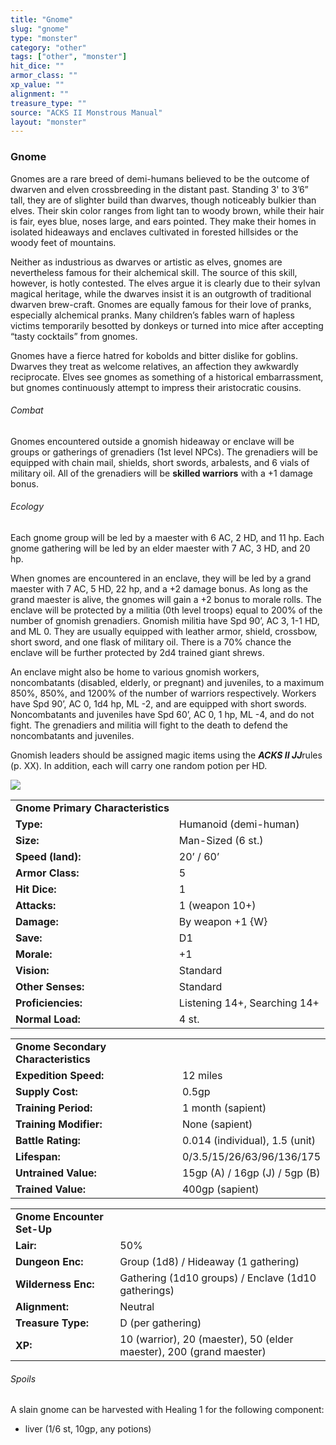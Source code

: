 ```yaml
---
title: "Gnome"
slug: "gnome"
type: "monster"
category: "other"
tags: ["other", "monster"]
hit_dice: ""
armor_class: ""
xp_value: ""
alignment: ""
treasure_type: ""
source: "ACKS II Monstrous Manual"
layout: "monster"
---
```


### Gnome

Gnomes are a rare breed of demi-humans believed to be the outcome of dwarven and elven
crossbreeding in the distant past. Standing 3' to 3’6” tall, they are of slighter build than
dwarves, though noticeably bulkier than elves. Their skin color ranges from light tan to woody
brown, while their hair is fair, eyes blue, noses large, and ears pointed. They make their homes in
isolated hideaways and enclaves cultivated in forested hillsides or the woody feet of mountains.

Neither as industrious as dwarves or artistic as elves, gnomes are nevertheless famous for their
alchemical skill. The source of this skill, however, is hotly contested. The elves argue it is
clearly due to their sylvan magical heritage, while the dwarves insist it is an outgrowth of
traditional dwarven brew-craft. Gnomes are equally famous for their love of pranks, especially
alchemical pranks. Many children’s fables warn of hapless victims temporarily besotted by donkeys or
turned into mice after accepting “tasty cocktails” from gnomes.

Gnomes have a fierce hatred for kobolds and bitter dislike for goblins. Dwarves they treat as
welcome relatives, an affection they awkwardly reciprocate. Elves see gnomes as something of a
historical embarrassment, but gnomes continuously attempt to impress their aristocratic cousins.

###### Combat

Gnomes encountered outside a gnomish hideaway or enclave will be groups or gatherings of grenadiers
(1st level NPCs). The grenadiers will be equipped with chain mail, shields, short swords, arbalests,
and 6 vials of military oil. All of the grenadiers will be **skilled warriors** with a +1 damage
bonus.

###### Ecology

Each gnome group will be led by a maester with 6 AC, 2 HD, and 11 hp. Each gnome gathering will be
led by an elder maester with 7 AC, 3 HD, and 20 hp.

When gnomes are encountered in an enclave, they will be led by a grand maester with 7 AC, 5 HD, 22
hp, and a +2 damage bonus. As long as the grand maester is alive, the gnomes will gain a +2 bonus to
morale rolls. The enclave will be protected by a militia (0th level troops) equal to 200% of the
number of gnomish grenadiers. Gnomish militia have Spd 90’, AC 3, 1-1 HD, and ML 0. They are usually
equipped with leather armor, shield, crossbow, short sword, and one flask of military oil. There is
a 70% chance the enclave will be further protected by 2d4 trained giant shrews.

An enclave might also be home to various gnomish workers, noncombatants (disabled, elderly, or
pregnant) and juveniles, to a maximum 850%, 850%, and 1200% of the number of warriors respectively.
Workers have Spd 90’, AC 0, 1d4 hp, ML -2, and are equipped with short swords. Noncombatants and
juveniles have Spd 60’, AC 0, 1 hp, ML -4, and do not fight. The grenadiers and militia will fight
to the death to defend the noncombatants and juveniles.

Gnomish leaders should be assigned magic items using the ***ACKS II JJ***rules (p. XX). In
addition, each will carry one random potion per HD.

![](data:image/png;base64...)

|  |  |
| --- | --- |
| **Gnome Primary Characteristics** | |
| **Type:** | Humanoid (demi-human) |
| **Size:** | Man-Sized (6 st.) |
| **Speed (land):** | 20’ / 60’ |
| **Armor Class:** | 5 |
| **Hit Dice:** | 1 |
| **Attacks:** | 1 (weapon 10+) |
| **Damage:** | By weapon +1 {W} |
| **Save:** | D1 |
| **Morale:** | +1 |
| **Vision:** | Standard |
| **Other Senses:** | Standard |
| **Proficiencies:** | Listening 14+, Searching 14+ |
| **Normal Load:** | 4 st. |

|  |  |
| --- | --- |
| **Gnome Secondary Characteristics** | |
| **Expedition Speed:** | 12 miles |
| **Supply Cost:** | 0.5gp |
| **Training Period:** | 1 month (sapient) |
| **Training Modifier:** | None (sapient) |
| **Battle Rating:** | 0.014 (individual), 1.5 (unit) |
| **Lifespan:** | 0/3.5/15/26/63/96/136/175 |
| **Untrained Value:** | 15gp (A) / 16gp (J) / 5gp (B) |
| **Trained Value:** | 400gp (sapient) |

|  |  |
| --- | --- |
| **Gnome Encounter Set-Up** | |
| **Lair:** | 50% |
| **Dungeon Enc:** | Group (1d8) /  Hideaway (1 gathering) |
| **Wilderness Enc:** | Gathering (1d10 groups) /  Enclave (1d10 gatherings) |
| **Alignment:** | Neutral |
| **Treasure Type:** | D (per gathering) |
| **XP:** | 10 (warrior), 20 (maester), 50 (elder maester), 200 (grand maester) |

###### Spoils

A slain gnome can be harvested with Healing 1 for the following component:

* liver (1/6 st, 10gp, any potions)

